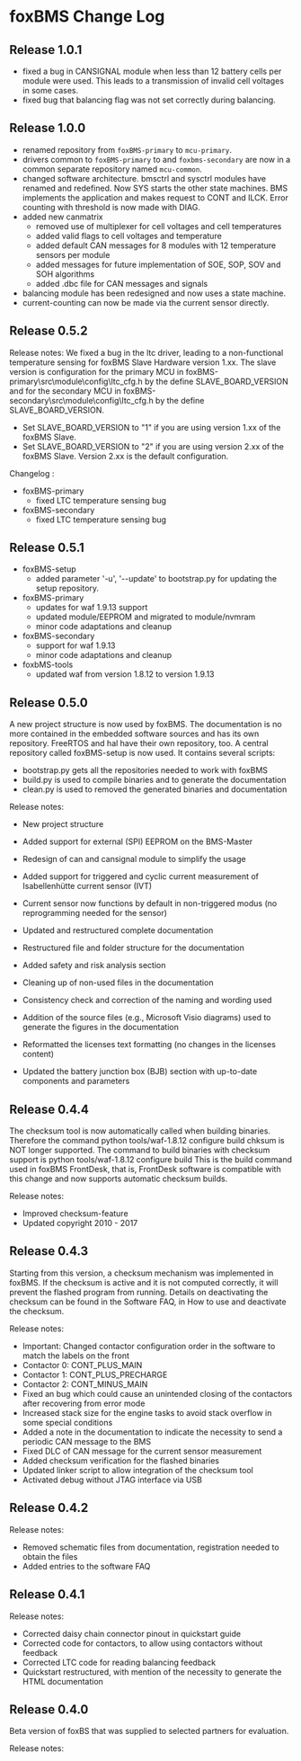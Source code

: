 # foxBMS Change Log

## Release 1.0.1

- fixed a bug in CANSIGNAL module when less than 12 battery cells per module were used. This leads to a transmission of invalid cell 
voltages in some cases.
- fixed bug that balancing flag was not set correctly during balancing.

## Release 1.0.0

- renamed repository from ``foxBMS-primary`` to ``mcu-primary``.
- drivers common to ``foxBMS-primary`` to and ``foxbms-secondary`` are now in a common separate repository named ``mcu-common``.
- changed software architecture. bmsctrl and sysctrl modules have renamed and redefined. Now SYS starts the other state machines. BMS implements the application and makes request to CONT and ILCK. Error counting with threshold is now made with DIAG.
- added new canmatrix
  - removed use of multiplexer for cell voltages and cell temperatures
  - added valid flags to cell voltages and temperature
  - added default CAN messages for 8 modules with 12 temperature sensors per module
  - added messages for future implementation of SOE, SOP, SOV and SOH algorithms
  - added .dbc file for CAN messages and signals
- balancing module has been redesigned and now uses a state machine.
- current-counting can now be made via the current sensor directly.

## Release 0.5.2

Release notes:
We fixed a bug in the ltc driver, leading to a non-functional temperature
sensing for foxBMS Slave Hardware version 1.xx. The slave version is
configuration for the primary MCU in foxBMS-primary\src\module\config\ltc_cfg.h
by the define SLAVE_BOARD_VERSION and for the secondary MCU in
foxBMS-secondary\src\module\config\ltc_cfg.h by the define SLAVE_BOARD_VERSION.
 - Set SLAVE_BOARD_VERSION to "1" if you are using version 1.xx of the foxBMS
   Slave.
 - Set SLAVE_BOARD_VERSION to "2" if you are using version 2.xx of the foxBMS
   Slave. Version 2.xx is the default configuration.

Changelog :
- foxBMS-primary
  - fixed LTC temperature sensing bug
- foxBMS-secondary
  - fixed LTC temperature sensing bug


## Release 0.5.1

- foxBMS-setup
  - added parameter '-u', '--update' to bootstrap.py for updating the setup
    repository.
- foxBMS-primary
  - updates for waf 1.9.13 support
  - updated module/EEPROM and migrated to module/nvmram
  - minor code adaptations and cleanup
- foxBMS-secondary
  - support for waf 1.9.13
  - minor code adaptations and cleanup
- foxbMS-tools
  - updated waf from version 1.8.12 to version 1.9.13

## Release 0.5.0
A new project structure is now used by foxBMS. The documentation is no more
contained in the embedded software sources and has its own repository. FreeRTOS
and hal have their own repository, too.
A central repository called foxBMS-setup is now used. It contains
several scripts:
 - bootstrap.py gets all the repositories needed to work with foxBMS
 - build.py is used to compile binaries and to generate the documentation
 - clean.py is used to removed the generated binaries and documentation

Release notes:

 - New project structure

 - Added support for external (SPI) EEPROM on the BMS-Master
 - Redesign of can and cansignal module to simplify the usage
 - Added support for triggered and cyclic current measurement of Isabellenhütte
   current sensor (IVT)
 - Current sensor now functions by default in non-triggered modus (no
   reprogramming needed for the sensor)

 - Updated and restructured complete documentation
 - Restructured file and folder structure for the documentation
 - Added safety and risk analysis section
 - Cleaning up of non-used files in the documentation
 - Consistency check and correction of the naming and wording used
 - Addition of the source files (e.g., Microsoft Visio diagrams) used to
   generate the figures in the documentation
 - Reformatted the licenses text formatting (no changes in the licenses
   content)
 - Updated the battery junction box (BJB) section with up-to-date components
   and parameters

## Release 0.4.4
The checksum tool is now automatically called when building binaries.
Therefore the command
    python tools/waf-1.8.12 configure build chksum
is NOT longer supported. The command to build binaries with checksum support is
    python tools/waf-1.8.12 configure build
This is the build command used in foxBMS FrontDesk, that is, FrontDesk software
is compatible with this change and now supports automatic checksum builds.

Release notes:
 - Improved checksum-feature
 - Updated copyright 2010 - 2017

## Release 0.4.3
Starting from this version, a checksum mechanism was implemented in foxBMS. If
the checksum is active and it is not computed correctly, it will prevent the
flashed program from running. Details on deactivating the checksum can be found
in the Software FAQ, in How to use and deactivate the checksum.

Release notes:
 - Important: Changed contactor configuration order in the software to match
   the labels on the front
  - Contactor 0: CONT_PLUS_MAIN
  - Contactor 1: CONT_PLUS_PRECHARGE
  - Contactor 2: CONT_MINUS_MAIN
 - Fixed an bug which could cause an unintended closing of the contactors after
   recovering from error mode
 - Increased stack size for the engine tasks to avoid stack overflow in some
   special conditions
 - Added a note in the documentation to indicate the necessity to send a
   periodic CAN message to the BMS
 - Fixed DLC of CAN message for the current sensor measurement
 - Added checksum verification for the flashed binaries
 - Updated linker script to allow integration of the checksum tool
 - Activated debug without JTAG interface via USB

## Release 0.4.2

Release notes:
 - Removed schematic files from documentation, registration needed to obtain
   the files
 - Added entries to the software FAQ

## Release 0.4.1

Release notes:

 - Corrected daisy chain connector pinout in quickstart guide
 - Corrected code for contactors, to allow using contactors without feedback
 - Corrected LTC code for reading balancing feedback
 - Quickstart restructured, with mention of the necessity to generate the HTML
   documentation

## Release 0.4.0
Beta version of foxBS that was supplied to selected partners for evaluation.

Release notes: